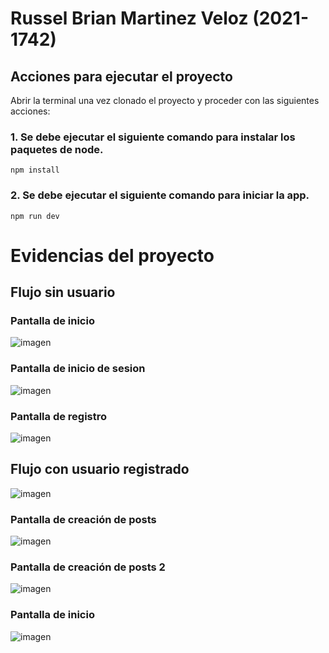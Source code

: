 # Russel Brian Martinez Veloz (2021-1742)

## Acciones para ejecutar el proyecto

Abrir la terminal una vez clonado el proyecto y proceder con las siguientes acciones:

### 1. Se debe ejecutar el siguiente comando para instalar los paquetes de node.

```
npm install
```

### 2. Se debe ejecutar el siguiente comando para iniciar la app.

```
npm run dev
```

# Evidencias del proyecto

## Flujo sin usuario

### Pantalla de inicio
![imagen](https://github.com/user-attachments/assets/80488c2c-186f-4762-8aa3-19405d582d3d)

### Pantalla de inicio de sesion 
![imagen](https://github.com/user-attachments/assets/b0fda819-c4ec-4458-a0e1-7fa497be705b)

### Pantalla de registro
![imagen](https://github.com/user-attachments/assets/d779fd19-1da4-45d1-a10c-87d3ddab6843)

## Flujo con usuario registrado

![imagen](https://github.com/user-attachments/assets/4ccef37b-48ec-4ae6-8863-dc4d6a0c7b9d)

### Pantalla de creación de posts
![imagen](https://github.com/user-attachments/assets/56a76f96-711c-48e8-8da8-c3abb32b27cf)

### Pantalla de creación de posts 2
![imagen](https://github.com/user-attachments/assets/0f5b96b6-fb1d-40e0-bf93-61ec80c0044f)

### Pantalla de inicio
![imagen](https://github.com/user-attachments/assets/e9746fd2-cf00-49e2-aedf-3b5eef6bb1ee)





